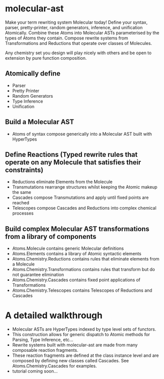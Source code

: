 # molecular-ast 
Make your term rewriting system Molecular today! Define your syntax, parser, pretty-printer, random generators, inference, and unification Atomically. Combine these Atoms into Molecular ASTs parameterised by the types of Atoms they contain. Compose rewrite systems from Transformations and Reductions that operate over classes of Molecules.

Any chemistry set you design will play nicely with others and be open to extension by pure function composition.

## Atomically define
- Parser
- Pretty Printer
- Random Generators
- Type Inference
- Unification

## Build a Molecular AST
- Atoms of syntax compose generically into a Molecular AST built with HyperTypes 

## Define Reactions (Typed rewrite rules that operate on any Molecule that satisfies their constraints)
- Reductions eliminate Elements from the Molecule
- Transmutations rearrange structures whilst keeping the Atomic makeup the same
- Cascades compose Transmutations and apply until fixed points are reached 
- Telescopes compose Cascades and Reductions into complex chemical processes 


## Build complex Molecular AST transformations from a library of components
- Atoms.Molecule contains generic Molecular definitions
- Atoms.Elements contains a library of Atomic syntactic elements
- Atoms.Chemistry.Reductions contains rules that eliminate elements from a Molecule
- Atoms.Chemistry.Transformations contains rules that transform but do not guarantee elimination 
- Atoms.Chemistry.Cascades contains fixed point applications of Transformations 
- Atoms.Chemistry.Telescopes contains Telescopes of Reductions and Cascades

# A detailed walkthrough
- Molecular ASTs are HyperTypes indexed by type level sets of functors.
- This construction allows for generic dispatch to Atomic methods for Parsing, Type Inference, etc...
- Rewrite systems built with molecular-ast are made from many composable reaction fragments. 
- These reaction fragments are defined at the class instance level and are composed by defining new classes called Cascades. See Atoms.Chemistry.Cascades for examples.
- tutorial coming soon...
